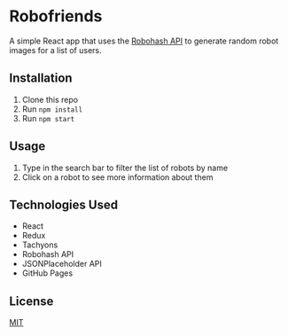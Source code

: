# Robofriends
A simple React app that uses the [Robohash API](https://robohash.org/) to generate random robot images for a list of users.

## Installation
1. Clone this repo
2. Run `npm install`
3. Run `npm start`

## Usage
1. Type in the search bar to filter the list of robots by name
2. Click on a robot to see more information about them

## Technologies Used
- React
- Redux
- Tachyons
- Robohash API
- JSONPlaceholder API
- GitHub Pages

## License
[MIT](https://choosealicense.com/licenses/mit/)
